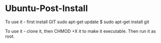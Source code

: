 # Ubuntu-Post-Install

To use it - first install GIT
sudo apt-get update $ sudo apt-get install git


To use it - clone it, then CHMOD +X it to make it executable.  Then run it as root.

